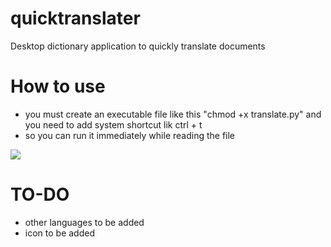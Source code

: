 # quicktranslater
Desktop dictionary application to quickly translate documents

# How to use
- you must create an executable file like this "chmod +x translate.py" and you need to add system shortcut lik ctrl + t 
- so you can run it immediately while reading the file

<img src="ornek.gif" border="0" />

# TO-DO

- other languages to be added
- icon to be added

